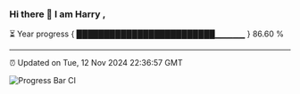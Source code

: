 ### Hi there 👋 I am Harry , 

⏳ Year progress { █████████████████████████▁▁▁▁▁ } 86.60 %

---

⏰ Updated on Tue, 12 Nov 2024 22:36:57 GMT

![Progress Bar CI](https://github.com/duykhang68/duykhang68/workflows/Progress%20Bar%20CI/badge.svg)
